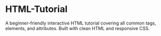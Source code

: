 # HTML-Tutorial
 A beginner-friendly interactive HTML tutorial covering all common tags, elements, and attributes. Built with clean HTML and responsive CSS.
